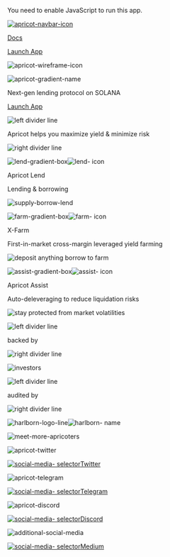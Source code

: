You need to enable JavaScript to run this app.

[![apricot-navbar-icon](/static/media/apricotNavbarIcon.088a41b8.svg)](/)

[Docs](https://docs.apricot.one)

[Launch App](https://app.apricot.one)

![apricot-wireframe-icon](/static/media/apricotWireframe.f4ae1742.svg)

![apricot-gradient-name](/static/media/apricotGradientName.b973dc69.svg)

Next-gen lending protocol on SOLANA

[Launch App](https://app.apricot.one)

![left divider line](/static/media/dividerLine.e5bff81b.svg)

Apricot helps you maximize yield & minimize risk

![right divider line](/static/media/dividerLine.e5bff81b.svg)

![lend-gradient-box](/static/media/lendGradientBox.1fb91024.svg)![lend-
icon](/static/media/apricotLendIcon.cfcab29f.svg)

Apricot Lend

Lending & borrowing

![supply-borrow-lend](/static/media/supplyAndBorrow.6596e0af.svg)

![farm-gradient-box](/static/media/farmGradientBox.87462b59.svg)![farm-
icon](/static/media/apricotXFarmIcon.99483ff8.svg)

X-Farm

First-in-market cross-margin leveraged yield farming

![deposit anything borrow to farm](/static/media/depositToFarm.2c5a42e5.svg)

![assist-gradient-box](/static/media/assistGradientBox.def1760c.svg)![assist-
icon](/static/media/apricotAssistIcon.ab4a8219.svg)

Apricot Assist

Auto-deleveraging to reduce liquidation risks

![stay protected from market
volatilities](/static/media/stayProtectedFromVolatilities.c7139082.svg)

![left divider line](/static/media/dividerLinePurple.cc4afd56.svg)

backed by

![right divider line](/static/media/dividerLinePurple.cc4afd56.svg)

![investors](/static/media/investors.e552b972.png)

![left divider line](/static/media/dividerLineWhite.9fbc4f16.svg)

audited by

![right divider line](/static/media/dividerLineWhite.9fbc4f16.svg)

![harlborn-logo-line](/static/media/halbornIcon.ba490073.svg)![harlborn-
name](/static/media/harlbornName.512c3315.svg)

![meet-more-apricoters](/static/media/joinCommunity.ebe4d259.svg)

![apricot-twitter](/static/media/twitter.c865aa0f.svg)

[![social-media-
selector](/static/media/socialMediaBorderSelector.ba94df0d.svg)Twitter](https://twitter.com/ApricotFinance)

![apricot-telegram](/static/media/telegram.b9219ba7.svg)

[![social-media-
selector](/static/media/socialMediaBorderSelector.ba94df0d.svg)Telegram](https://t.me/ApricotOfficial)

![apricot-discord](/static/media/discord.a5d6b5d9.svg)

[![social-media-
selector](/static/media/socialMediaBorderSelector.ba94df0d.svg)Discord](https://discord.gg/C6JrtqZF5U)

![additional-social-media](/static/media/otherSocialIcon.6e33adb5.svg)

[![social-media-
selector](/static/media/socialMediaBorderSelector.ba94df0d.svg)Medium](https://apricotfinance.medium.com/)

